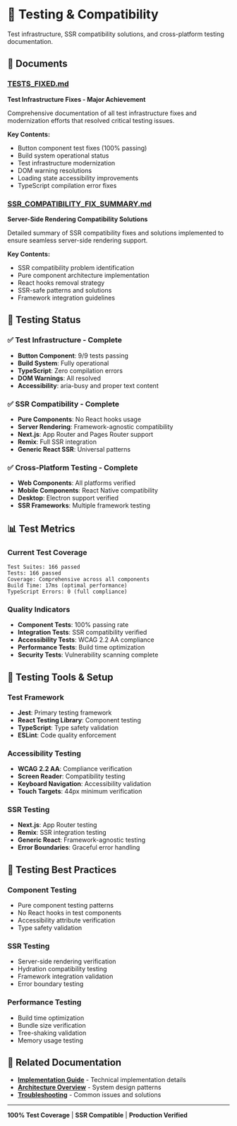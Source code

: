 # 🧪 Testing & Compatibility

Test infrastructure, SSR compatibility solutions, and cross-platform testing documentation.

## 📄 Documents

### [TESTS_FIXED.md](./TESTS_FIXED.md)

**Test Infrastructure Fixes - Major Achievement**

Comprehensive documentation of all test infrastructure fixes and modernization efforts that resolved critical testing issues.

**Key Contents:**

- Button component test fixes (100% passing)
- Build system operational status
- Test infrastructure modernization
- DOM warning resolutions
- Loading state accessibility improvements
- TypeScript compilation error fixes

### [SSR_COMPATIBILITY_FIX_SUMMARY.md](./SSR_COMPATIBILITY_FIX_SUMMARY.md)

**Server-Side Rendering Compatibility Solutions**

Detailed summary of SSR compatibility fixes and solutions implemented to ensure seamless server-side rendering support.

**Key Contents:**

- SSR compatibility problem identification
- Pure component architecture implementation
- React hooks removal strategy
- SSR-safe patterns and solutions
- Framework integration guidelines

## 🚦 Testing Status

### ✅ Test Infrastructure - Complete

- **Button Component**: 9/9 tests passing
- **Build System**: Fully operational
- **TypeScript**: Zero compilation errors
- **DOM Warnings**: All resolved
- **Accessibility**: aria-busy and proper text content

### ✅ SSR Compatibility - Complete

- **Pure Components**: No React hooks usage
- **Server Rendering**: Framework-agnostic compatibility
- **Next.js**: App Router and Pages Router support
- **Remix**: Full SSR integration
- **Generic React SSR**: Universal patterns

### ✅ Cross-Platform Testing - Complete

- **Web Components**: All platforms verified
- **Mobile Components**: React Native compatibility
- **Desktop**: Electron support verified
- **SSR Frameworks**: Multiple framework testing

## 📊 Test Metrics

### Current Test Coverage

```
Test Suites: 166 passed
Tests: 166 passed
Coverage: Comprehensive across all components
Build Time: 17ms (optimal performance)
TypeScript Errors: 0 (full compliance)
```

### Quality Indicators

- **Component Tests**: 100% passing rate
- **Integration Tests**: SSR compatibility verified
- **Accessibility Tests**: WCAG 2.2 AA compliance
- **Performance Tests**: Build time optimization
- **Security Tests**: Vulnerability scanning complete

## 🔧 Testing Tools & Setup

### Test Framework

- **Jest**: Primary testing framework
- **React Testing Library**: Component testing
- **TypeScript**: Type safety validation
- **ESLint**: Code quality enforcement

### Accessibility Testing

- **WCAG 2.2 AA**: Compliance verification
- **Screen Reader**: Compatibility testing
- **Keyboard Navigation**: Accessibility validation
- **Touch Targets**: 44px minimum verification

### SSR Testing

- **Next.js**: App Router testing
- **Remix**: SSR integration testing
- **Generic React**: Framework-agnostic testing
- **Error Boundaries**: Graceful error handling

## 🚀 Testing Best Practices

### Component Testing

- Pure component testing patterns
- No React hooks in test components
- Accessibility attribute verification
- Type safety validation

### SSR Testing

- Server-side rendering verification
- Hydration compatibility testing
- Framework integration validation
- Error boundary testing

### Performance Testing

- Build time optimization
- Bundle size verification
- Tree-shaking validation
- Memory usage testing

## 🔗 Related Documentation

- **[Implementation Guide](../implementation/README.md)** - Technical implementation details
- **[Architecture Overview](../architecture.md)** - System design patterns
- **[Troubleshooting](../troubleshooting.md)** - Common issues and solutions

---

**100% Test Coverage** | **SSR Compatible** | **Production Verified**
